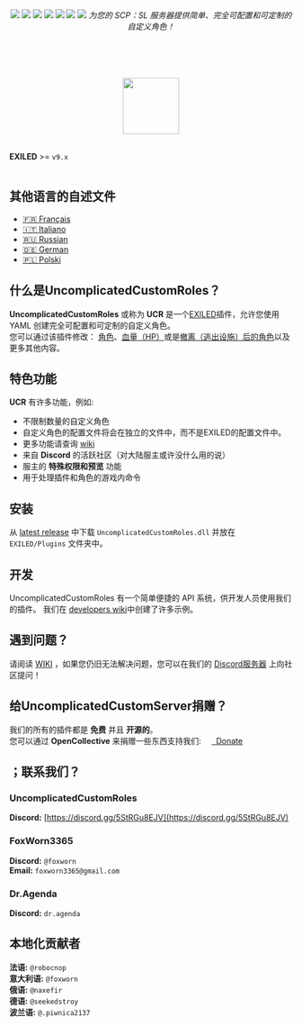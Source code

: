 <div align="center"><a href="https://github.com/UncomplicatedCustomServer/UncomplicatedCustomRoles/releases/latest"><img src="https://img.shields.io/github/v/release/UncomplicatedCustomServer/UncomplicatedCustomRoles"></a> <a href="https://github.com/UncomplicatedCustomServer/UncomplicatedCustomRoles/releases/latest"><img src="https://img.shields.io/github/downloads/UncomplicatedCustomServer/UncomplicatedCustomRoles/total"></a> <a href="https://github.com/UncomplicatedCustomServer/UncomplicatedCustomRoles/pulls"><img src="https://img.shields.io/github/issues-pr/UncomplicatedCustomServer/UncomplicatedCustomRoles"></a> <a href="https://github.com/UncomplicatedCustomServer/UncomplicatedCustomRoles/pulls"><img src="https://img.shields.io/github/issues-pr-closed/UncomplicatedCustomServer/UncomplicatedCustomRoles"></a> <a href="https://github.com/UncomplicatedCustomServer/UncomplicatedCustomRoles/commits/main/"><img src="https://badgen.net/github/commits/UncomplicatedCustomServer/UncomplicatedCustomRoles/main"></a> <img src="https://img.shields.io/badge/Verified_Exiled_Plugin-ss">

  <img src="https://raw.githubusercontent.com/UncomplicatedCustomServer/UncomplicatedCustomRoles/refs/heads/resources/ucr_promo_banner.png">
  <i>为您的 SCP：SL 服务器提供简单、完全可配置和可定制的自定义角色！</i>

  <br><br>
  <br><br>
    <a href='https://discord.gg/5StRGu8EJV'><img src='https://www.allkpop.com/upload/2021/01/content/262046/1611711962-discord-button.png' height="100"></a>
  <br><br>
</div>

**EXILED** >= `v9.x`
<br><br>

## 其他语言的自述文件
- [&#127467;&#127479; Français](https://github.com/UncomplicatedCustomServer/UncomplicatedCustomRoles/blob/main/Localization/README-FR.md)
- [&#x1F1EE;&#x1F1F9; Italiano](https://github.com/UncomplicatedCustomServer/UncomplicatedCustomRoles/blob/main/Localization/README-IT.md)
- [&#127479;&#127482; Russian](https://github.com/UncomplicatedCustomServer/UncomplicatedCustomRoles/blob/main/Localization/README-RU.md)
- [&#127465;&#127466; German](https://github.com/UncomplicatedCustomServer/UncomplicatedCustomRoles/blob/main/Localization/README-DE.md)
- [&#127477;&#127473; Polski](https://github.com/UncomplicatedCustomServer/UncomplicatedCustomRoles/blob/main/Localization/README-PL.md)

## 什么是UncomplicatedCustomRoles？
**UncomplicatedCustomRoles** 或称为 **UCR** 是一个[EXILED](https://github.com/ExMod-Team/EXILED)插件，允许您使用 YAML 创建完全可配置和可定制的自定义角色。 \
您可以通过该插件修改： <ins>角色</ins>、<ins>血量（HP）</ins>或是<ins>撤离（逃出设施）后的角色</ins>以及更多其他内容。

## 特色功能
**UCR** 有许多功能，例如:
- 不限制数量的自定义角色
- 自定义角色的配置文件将会在独立的文件中，而不是EXILED的配置文件中。
- 更多功能请查询 [wiki](https://github.com/UncomplicatedCustomServer/UncomplicatedCustomRoles/wiki)
- 来自 **Discord** 的活跃社区（对大陆服主或许没什么用的说）
- 服主的 __特殊权限和预览__ 功能
- 用于处理插件和角色的游戏内命令

## 安装
从 [latest release](https://github.com/UncomplicatedCustomServer/UncomplicatedCustomRoles/releases/latest) 中下载 `UncomplicatedCustomRoles.dll` 并放在 `EXILED/Plugins` 文件夹中。

## 开发
UncomplicatedCustomRoles 有一个简单便捷的 API 系统，供开发人员使用我们的插件。
我们在 [developers wiki](https://github.com/UncomplicatedCustomServer/UncomplicatedCustomRoles/wiki/Developers-World)中创建了许多示例。

## 遇到问题？
请阅读 [WIKI](https://github.com/UncomplicatedCustomServer/UncomplicatedCustomRoles/wiki) ，如果您仍旧无法解决问题，您可以在我们的 [Discord服务器](https://discord.gg/5StRGu8EJV) 上向社区提问！

## 给UncomplicatedCustomServer捐赠？
我们的所有的插件都是 **免费** 并且 **开源的**。\
您可以通过 **OpenCollective** 来捐赠一些东西支持我们: 
<a href="https://opencollective.com/ucs"><img height="15" src="https://raw.githubusercontent.com/UncomplicatedCustomServer/UncomplicatedCustomRoles/refs/heads/resources/oc_icon.png">&nbsp;&nbsp;Donate</a>

## ；联系我们？
### UncomplicatedCustomRoles
  **Discord:** [https://discord.gg/5StRGu8EJV](https://discord.gg/5StRGu8EJV)

### FoxWorn3365
  **Discord:** `@foxworn`\
  **Email:** `foxworn3365@gmail.com`
### Dr.Agenda
  **Discord:** `dr.agenda`

## 本地化贡献者
**法语:** `@robocnop`\
**意大利语:** `@foxworn`\
**俄语:** `@naxefir`\
**德语:** `@seekedstroy`\
**波兰语:** `@.piwnica2137`
